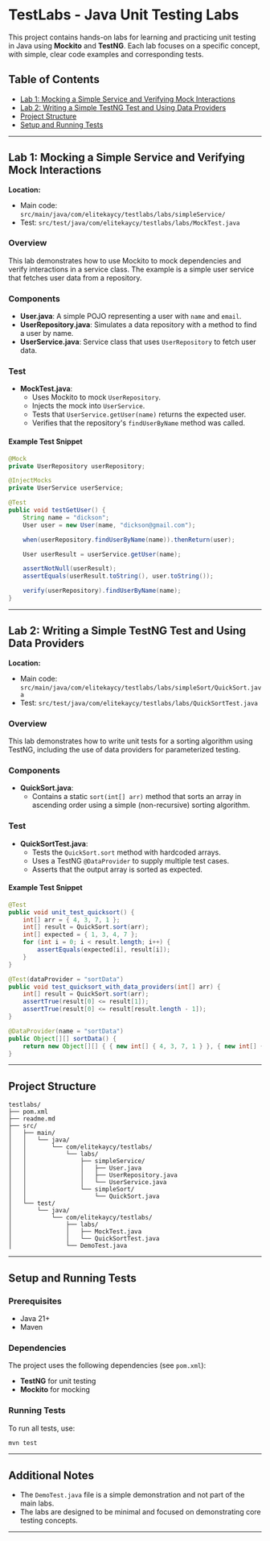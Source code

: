 # TestLabs - Java Unit Testing Labs

This project contains hands-on labs for learning and practicing unit testing in Java using **Mockito** and **TestNG**. Each lab focuses on a specific concept, with simple, clear code examples and corresponding tests.

## Table of Contents

- [Lab 1: Mocking a Simple Service and Verifying Mock Interactions](#lab-1-mocking-a-simple-service-and-verifying-mock-interactions)
- [Lab 2: Writing a Simple TestNG Test and Using Data Providers](#lab-2-writing-a-simple-testng-test-and-using-data-providers)
- [Project Structure](#project-structure)
- [Setup and Running Tests](#setup-and-running-tests)

---

## Lab 1: Mocking a Simple Service and Verifying Mock Interactions

**Location:**

- Main code: `src/main/java/com/elitekaycy/testlabs/labs/simpleService/`
- Test: `src/test/java/com/elitekaycy/testlabs/labs/MockTest.java`

### Overview

This lab demonstrates how to use Mockito to mock dependencies and verify interactions in a service class. The example is a simple user service that fetches user data from a repository.

### Components

- **User.java**: A simple POJO representing a user with `name` and `email`.
- **UserRepository.java**: Simulates a data repository with a method to find a user by name.
- **UserService.java**: Service class that uses `UserRepository` to fetch user data.

### Test

- **MockTest.java**:
  - Uses Mockito to mock `UserRepository`.
  - Injects the mock into `UserService`.
  - Tests that `UserService.getUser(name)` returns the expected user.
  - Verifies that the repository's `findUserByName` method was called.

#### Example Test Snippet

```java
@Mock
private UserRepository userRepository;

@InjectMocks
private UserService userService;

@Test
public void testGetUser() {
    String name = "dickson";
    User user = new User(name, "dickson@gmail.com");

    when(userRepository.findUserByName(name)).thenReturn(user);

    User userResult = userService.getUser(name);

    assertNotNull(userResult);
    assertEquals(userResult.toString(), user.toString());

    verify(userRepository).findUserByName(name);
}
```

---

## Lab 2: Writing a Simple TestNG Test and Using Data Providers

**Location:**

- Main code: `src/main/java/com/elitekaycy/testlabs/labs/simpleSort/QuickSort.java`
- Test: `src/test/java/com/elitekaycy/testlabs/labs/QuickSortTest.java`

### Overview

This lab demonstrates how to write unit tests for a sorting algorithm using TestNG, including the use of data providers for parameterized testing.

### Components

- **QuickSort.java**:
  - Contains a static `sort(int[] arr)` method that sorts an array in ascending order using a simple (non-recursive) sorting algorithm.

### Test

- **QuickSortTest.java**:
  - Tests the `QuickSort.sort` method with hardcoded arrays.
  - Uses a TestNG `@DataProvider` to supply multiple test cases.
  - Asserts that the output array is sorted as expected.

#### Example Test Snippet

```java
@Test
public void unit_test_quicksort() {
    int[] arr = { 4, 3, 7, 1 };
    int[] result = QuickSort.sort(arr);
    int[] expected = { 1, 3, 4, 7 };
    for (int i = 0; i < result.length; i++) {
        assertEquals(expected[i], result[i]);
    }
}

@Test(dataProvider = "sortData")
public void test_quicksort_with_data_providers(int[] arr) {
    int[] result = QuickSort.sort(arr);
    assertTrue(result[0] <= result[1]);
    assertTrue(result[0] <= result[result.length - 1]);
}

@DataProvider(name = "sortData")
public Object[][] sortData() {
    return new Object[][] { { new int[] { 4, 3, 7, 1 } }, { new int[] { 17, 19, 12 } } };
}
```

---

## Project Structure

```
testlabs/
├── pom.xml
├── readme.md
├── src/
│   ├── main/
│   │   └── java/
│   │       └── com/elitekaycy/testlabs/
│   │           └── labs/
│   │               ├── simpleService/
│   │               │   ├── User.java
│   │               │   ├── UserRepository.java
│   │               │   └── UserService.java
│   │               └── simpleSort/
│   │                   └── QuickSort.java
│   └── test/
│       └── java/
│           └── com/elitekaycy/testlabs/
│               ├── labs/
│               │   ├── MockTest.java
│               │   └── QuickSortTest.java
│               └── DemoTest.java
```

---

## Setup and Running Tests

### Prerequisites

- Java 21+
- Maven

### Dependencies

The project uses the following dependencies (see `pom.xml`):

- **TestNG** for unit testing
- **Mockito** for mocking

### Running Tests

To run all tests, use:

```sh
mvn test
```

---

## Additional Notes

- The `DemoTest.java` file is a simple demonstration and not part of the main labs.
- The labs are designed to be minimal and focused on demonstrating core testing concepts.

---
